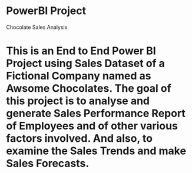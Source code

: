 # PowerBI Project
Chocolate Sales Analysis
# This is an End to End Power BI Project using Sales Dataset of a Fictional Company named as Awsome Chocolates. The goal of this project is to analyse and generate Sales Performance Report of Employees and of other various factors involved. And also, to examine the Sales Trends and make Sales Forecasts. 

